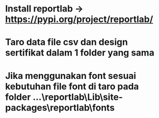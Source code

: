 # Install reportlab -> https://pypi.org/project/reportlab/
# Taro data file csv dan design sertifikat dalam 1 folder yang sama
# Jika menggunakan font sesuai kebutuhan file font di taro pada folder ...\reportlab\Lib\site-packages\reportlab\fonts
